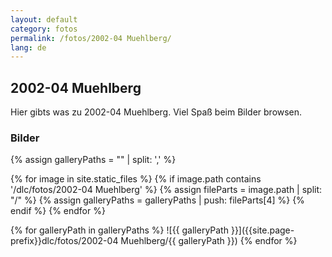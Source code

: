 ```yaml
---
layout: default
category: fotos
permalink: /fotos/2002-04 Muehlberg/
lang: de
---
```


## 2002-04 Muehlberg

Hier gibts was zu 2002-04 Muehlberg. Viel Spaß beim Bilder browsen.

### Bilder
{% assign galleryPaths = "" | split: ',' %}

{% for image in site.static_files %}
{% if image.path contains '/dlc/fotos/2002-04 Muehlberg' %}
        {% assign fileParts = image.path | split: "/" %}
        {% assign galleryPaths = galleryPaths | push: fileParts[4] %}
{% endif %}
{% endfor %}

{% for galleryPath in galleryPaths %}
![{{ galleryPath }}]({{site.page-prefix}}dlc/fotos/2002-04 Muehlberg/{{ galleryPath }})
{% endfor %}
